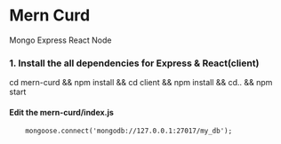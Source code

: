 # Mern Curd
Mongo Express React Node

### 1. Install the all dependencies for Express & React(client)

cd mern-curd && npm install && cd client && npm install && cd.. && npm start

#### Edit the mern-curd/index.js
    
```
    mongoose.connect('mongodb://127.0.0.1:27017/my_db');
```
